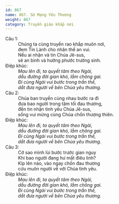 ```yaml
---
id: 867
name: 867. Sứ Mạng Yêu Thương
weight: 867
category: Truyền giáo khắp nơi
---
```

<dl><dt>Câu 1:</dt><dd data-verse="1">Chúng ta cùng truyền rao khắp muôn nơi, <br/>đem Tin Lành cho nhân thế an vui. <br/>Nếu ai nhận và tin Chúa Jê-sus, <br/>sẽ an bình và hưởng phước trường sinh. </dd><dt>Điệp khúc:</dt><dd data-chorus="1"><em>Mau lên đi, ta quyết tâm theo Ngài, <br/>dầu đường đời gian khó, lắm chông gai. <br/>Đi cùng Ngài vui bước trong trần thế, <br/>dắt đưa người về bên Chúa yêu thương. </em></dd><dt>Câu 2:</dt><dd data-verse="2">Chúa ban truyền cùng nhau bước ra đi <br/>đưa bao người trong tăm tối đau thương, <br/>đến tin nhận tình yêu Chúa Jê-sus, <br/>sống vui mừng cùng Chúa chốn thượng thiên. </dd><dt>Điệp khúc:</dt><dd data-chorus="1"><em>Mau lên đi, ta quyết tâm theo Ngài, <br/>dầu đường đời gian khó, lắm chông gai. <br/>Đi cùng Ngài vui bước trong trần thế, <br/>dắt đưa người về bên Chúa yêu thương. </em></dd><dt>Câu 3:</dt><dd data-verse="3">Cớ sao mình lùi bước trước gian nguy <br/>Khi bao người đang hư mất điêu linh? <br/>Kíp lên nào, vào ngay chốn đau thương <br/>cứu muôn người về với Chúa tình yêu. </dd><dt>Điệp khúc:</dt><dd data-chorus="1"><em>Mau lên đi, ta quyết tâm theo Ngài, <br/>dầu đường đời gian khó, lắm chông gai. <br/>Đi cùng Ngài vui bước trong trần thế, <br/>dắt đưa người về bên Chúa yêu thương. </em></dd></dl>
